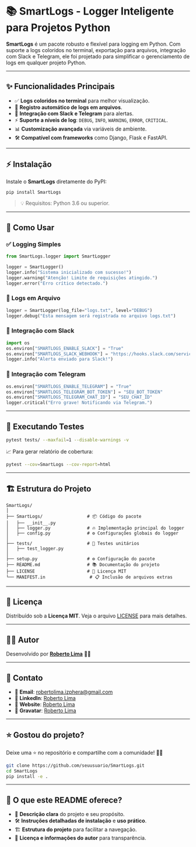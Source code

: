 # 📚 **SmartLogs** - Logger Inteligente para Projetos Python

**SmartLogs** é um pacote robusto e flexível para logging em Python. Com suporte a logs coloridos no terminal, exportação para arquivos, integração com Slack e Telegram, ele foi projetado para simplificar o gerenciamento de logs em qualquer projeto Python.

---

## ✨ **Funcionalidades Principais**
- ✅ **Logs coloridos no terminal** para melhor visualização.
- 📝 **Registro automático de logs em arquivos**.
- 🔔 **Integração com Slack e Telegram** para alertas.
- ⚡ **Suporte a níveis de log**: `DEBUG`, `INFO`, `WARNING`, `ERROR`, `CRITICAL`.
- 📊 **Customização avançada** via variáveis de ambiente.
- 🛠 **Compatível com frameworks** como Django, Flask e FastAPI.

---

## ⚡ **Instalação**

Instale o **SmartLogs** diretamente do PyPI:

```bash
pip install SmartLogs
```

> 💡 Requisitos: Python 3.6 ou superior.

---

## 🚀 **Como Usar**

### ✅ **Logging Simples**
```python
from SmartLogs.logger import SmartLogger

logger = SmartLogger()
logger.info("Sistema inicializado com sucesso!")
logger.warning("Atenção! Limite de requisições atingido.")
logger.error("Erro crítico detectado.")
```

### 📝 **Logs em Arquivo**
```python
logger = SmartLogger(log_file="logs.txt", level="DEBUG")
logger.debug("Esta mensagem será registrada no arquivo logs.txt")
```

### 🔔 **Integração com Slack**
```python
import os
os.environ["SMARTLOGS_ENABLE_SLACK"] = "True"
os.environ["SMARTLOGS_SLACK_WEBHOOK"] = "https://hooks.slack.com/services/..."
logger.info("Alerta enviado para Slack!")
```

### 📲 **Integração com Telegram**
```python
os.environ["SMARTLOGS_ENABLE_TELEGRAM"] = "True"
os.environ["SMARTLOGS_TELEGRAM_BOT_TOKEN"] = "SEU_BOT_TOKEN"
os.environ["SMARTLOGS_TELEGRAM_CHAT_ID"] = "SEU_CHAT_ID"
logger.critical("Erro grave! Notificando via Telegram.")
```

---

## 🏃 **Executando Testes**

```bash
pytest tests/ --maxfail=1 --disable-warnings -v
```

📈 Para gerar relatório de cobertura:

```bash
pytest --cov=SmartLogs --cov-report=html
```

---

## 🏗 **Estrutura do Projeto**
```
SmartLogs/
│
├── SmartLogs/                 # 📦 Código do pacote
│   ├── __init__.py
│   ├── logger.py              # 🔥 Implementação principal do logger
│   ├── config.py              # ⚙️ Configurações globais do logger
│
├── tests/                     # 🧪 Testes unitários
│   ├── test_logger.py
│
├── setup.py                   # ⚙️ Configuração do pacote
├── README.md                  # 📚 Documentação do projeto
├── LICENSE                    # 📜 Licença MIT
└── MANIFEST.in                 # 📋 Inclusão de arquivos extras
```

---

## 📝 **Licença**

Distribuído sob a **Licença MIT**. Veja o arquivo [LICENSE](LICENSE) para mais detalhes.

---

## 👨‍💻 **Autor**

Desenvolvido por **[Roberto Lima](https://github.com/robertolima-dev)** 🚀✨

---

## 💬 **Contato**

- 📧 **Email**: robertolima.izphera@gmail.com
- 💼 **LinkedIn**: [Roberto Lima](https://www.linkedin.com/in/roberto-lima-01/)
- 💼 **Website**: [Roberto Lima](https://robertolima-developer.vercel.app/)
- 💼 **Gravatar**: [Roberto Lima](https://gravatar.com/deliciouslyautomaticf57dc92af0)

---

## ⭐ **Gostou do projeto?**

Deixe uma ⭐ no repositório e compartilhe com a comunidade! 🚀✨  

```bash
git clone https://github.com/seuusuario/SmartLogs.git
cd SmartLogs
pip install -e .
```

---

## 🌟 **O que este README oferece?**
- 🎯 **Descrição clara** do projeto e seu propósito.  
- 🛠 **Instruções detalhadas de instalação** e **uso prático**.  
- 🏗 **Estrutura do projeto** para facilitar a navegação.  
- 📝 **Licença e informações do autor** para transparência.

